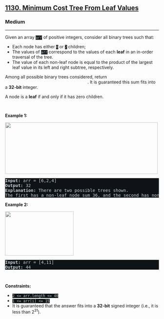 <h2><a href="https://leetcode.com/problems/minimum-cost-tree-from-leaf-values/">1130. Minimum Cost Tree From Leaf Values</a></h2><h3>Medium</h3><hr><div><p>Given an array <code style="background-color: rgb(14, 19, 22) !important; color: rgb(200, 212, 217) !important;">arr</code> of positive integers, consider all binary trees such that:</p>

<ul>
	<li>Each node has either <code style="background-color: rgb(14, 19, 22) !important; color: rgb(200, 212, 217) !important;">0</code> or <code style="background-color: rgb(14, 19, 22) !important; color: rgb(200, 212, 217) !important;">2</code> children;</li>
	<li>The values of <code style="background-color: rgb(14, 19, 22) !important; color: rgb(200, 212, 217) !important;">arr</code> correspond to the values of each <strong>leaf</strong> in an in-order traversal of the tree.</li>
	<li>The value of each non-leaf node is equal to the product of the largest leaf value in its left and right subtree, respectively.</li>
</ul>

<p>Among all possible binary trees considered, return <em style="color: rgb(255, 255, 255) !important;">the smallest possible sum of the values of each non-leaf node</em>. It is guaranteed this sum fits into a <strong>32-bit</strong> integer.</p>

<p>A node is a <strong>leaf</strong> if and only if it has zero children.</p>

<p>&nbsp;</p>
<p><strong>Example 1:</strong></p>
<img alt="" src="https://assets.leetcode.com/uploads/2021/08/10/tree1.jpg" style="width: 500px; height: 169px; filter: saturate(0.3);" transition="filter">
<pre style="background-color: rgb(14, 19, 22) !important; color: rgb(200, 212, 218) !important;"><strong>Input:</strong> arr = [6,2,4]
<strong>Output:</strong> 32
<strong>Explanation:</strong> There are two possible trees shown.
The first has a non-leaf node sum 36, and the second has non-leaf node sum 32.
</pre>

<p><strong>Example 2:</strong></p>
<img alt="" src="https://assets.leetcode.com/uploads/2021/08/10/tree2.jpg" style="width: 224px; height: 145px; filter: saturate(0.3);" transition="filter">
<pre style="background-color: rgb(14, 19, 22) !important; color: rgb(200, 212, 218) !important;"><strong>Input:</strong> arr = [4,11]
<strong>Output:</strong> 44
</pre>

<p>&nbsp;</p>
<p><strong>Constraints:</strong></p>

<ul>
	<li><code style="background-color: rgb(14, 19, 22) !important; color: rgb(200, 212, 217) !important;">2 &lt;= arr.length &lt;= 40</code></li>
	<li><code style="background-color: rgb(14, 19, 22) !important; color: rgb(200, 212, 217) !important;">1 &lt;= arr[i] &lt;= 15</code></li>
	<li>It is guaranteed that the answer fits into a <strong>32-bit</strong> signed integer (i.e., it is less than 2<sup>31</sup>).</li>
</ul>
</div>